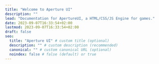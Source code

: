 ```yaml
---
title: "Welcome to Aperture UI"
description: ""
lead: "Documentation for ApertureUI, a HTML/CSS/JS Engine for games."
date: 2023-09-07T16:33:54+02:00
lastmod: 2023-09-07T16:33:54+02:00
draft: false
seo:
  title: "Aperture UI" # custom title (optional)
  description: "" # custom description (recommended)
  canonical: "" # custom canonical URL (optional)
  noindex: false # false (default) or true
---
```

